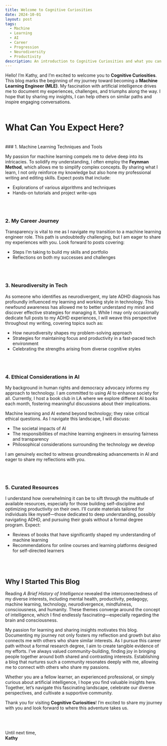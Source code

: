 ```yaml
---
title: Welcome to Cognitive Curiosities
date: 2024-10-01
layout: post
tags:
  - Machine
  - Learning
  - AI
  - Career
  - Progression
  - Neurodiversity
  - Productivity
description: An introduction to Cognitive Curiosities and what you can expect from this blog.
---
```


Hello! I’m Kathy, and I’m excited to welcome you to **Cognitive Curiosities**. This blog marks the beginning of my journey toward becoming a **Machine Learning Engineer (MLE)**. My fascination with artificial intelligence drives me to document my experiences, challenges, and triumphs along the way. I hope that by sharing my insights, I can help others on similar paths and inspire engaging conversations.
<br>
<br>
# What Can You Expect Here?
<br>
### 1. Machine Learning Techniques and Tools

My passion for machine learning compels me to delve deep into its intricacies. To solidify my understanding, I often employ the **Feynman Method**, which allows me to simplify complex concepts. By sharing what I learn, I not only reinforce my knowledge but also hone my professional writing and editing skills. Expect posts that include:

- Explorations of various algorithms and techniques
- Hands-on tutorials and project write-ups

<br>
<br>

### 2. My Career Journey

Transparency is vital to me as I navigate my transition to a machine learning engineer role. This path is undoubtedly challenging, but I am eager to share my experiences with you. Look forward to posts covering:

- Steps I’m taking to build my skills and portfolio
- Reflections on both my successes and challenges

<br>
<br>

### 3. Neurodiversity in Tech

As someone who identifies as neurodivergent, my late ADHD diagnosis has profoundly influenced my learning and working style in technology. This newfound awareness has allowed me to better understand my mind and discover effective strategies for managing it. While I may only occasionally dedicate full posts to my ADHD experiences, I will weave this perspective throughout my writing, covering topics such as:

- How neurodiversity shapes my problem-solving approach
- Strategies for maintaining focus and productivity in a fast-paced tech environment
- Celebrating the strengths arising from diverse cognitive styles

<br>
<br>

### 4. Ethical Considerations in AI

My background in human rights and democracy advocacy informs my approach to technology. I am committed to using AI to enhance society for all. Currently, I host a book club in LA where we explore different AI books each month, fostering meaningful discussions about their implications.

Machine learning and AI extend beyond technology; they raise critical ethical questions. As I navigate this landscape, I will discuss:

- The societal impacts of AI
- The responsibilities of machine learning engineers in ensuring fairness and transparency
- Philosophical considerations surrounding the technology we develop

I am genuinely excited to witness groundbreaking advancements in AI and eager to share my reflections with you.

<br>
<br>

### 5. Curated Resources

I understand how overwhelming it can be to sift through the multitude of available resources, especially for those building self-discipline and optimizing productivity on their own. I’ll curate materials tailored for individuals like myself—those dedicated to deep understanding, possibly navigating ADHD, and pursuing their goals without a formal degree program. Expect:

- Reviews of books that have significantly shaped my understanding of machine learning
- Recommendations for online courses and learning platforms designed for self-directed learners

<br>
<br>

## Why I Started This Blog

Reading _A Brief History of Intelligence_ revealed the interconnectedness of my diverse interests, including mental health, productivity, pedagogy, machine learning, technology, neurodivergence, mindfulness, consciousness, and humanity. These themes converge around the concept of intelligence, which I find endlessly fascinating—especially regarding the brain and consciousness.

My passion for learning and sharing insights motivates this blog. Documenting my journey not only fosters my reflection and growth but also connects me with others who share similar interests. As I pursue this career path without a formal research degree, I aim to create tangible evidence of my efforts. I’ve always valued community-building, finding joy in bringing people together around both shared and contrasting interests. Establishing a blog that nurtures such a community resonates deeply with me, allowing me to connect with others who share my passions.

Whether you are a fellow learner, an experienced professional, or simply curious about artificial intelligence, I hope you find valuable insights here. Together, let’s navigate this fascinating landscape, celebrate our diverse perspectives, and cultivate a supportive community.

Thank you for visiting **Cognitive Curiosities**! I’m excited to share my journey with you and look forward to where this adventure takes us.

<br>
<br>

Until next time,  
**Kathy**